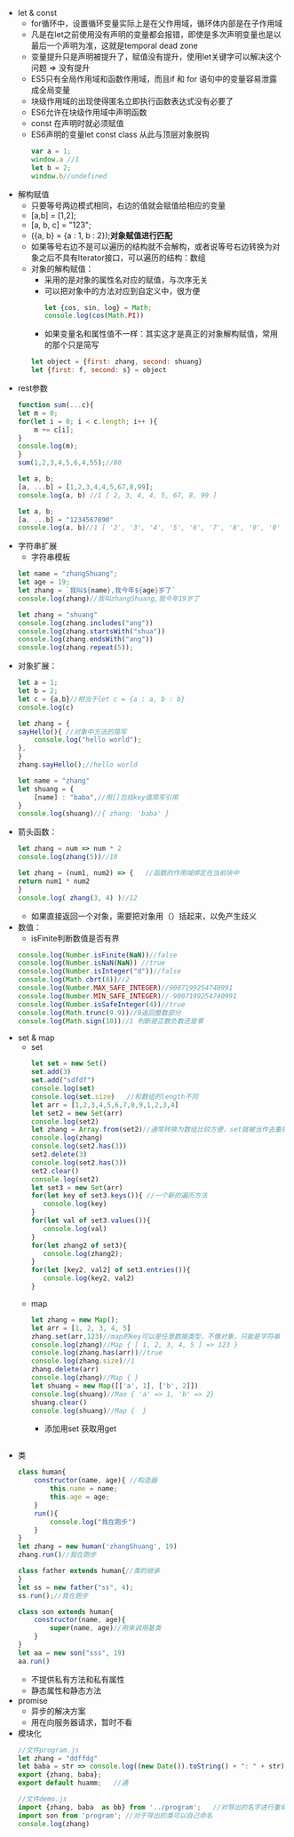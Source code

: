 <!-- 来自阮一峰的ECMAScript入门 -->
- let & const
    - for循环中，设置循环变量实际上是在父作用域，循环体内部是在子作用域
    - 凡是在let之前使用没有声明的变量都会报错，即使是多次声明变量也是以最后一个声明为准，这就是temporal dead zone
    - 变量提升只是声明被提升了，赋值没有提升，使用let关键字可以解决这个问题 => 没有提升
    - ES5只有全局作用域和函数作用域，而且if 和 for 语句中的变量容易泄露成全局变量
    - 块级作用域的出现使得匿名立即执行函数表达式没有必要了
    - ES6允许在块级作用域中声明函数
    - const 在声明时就必须赋值
    - ES6声明的变量let const class 从此与顶层对象脱钩
        ```javascript
        var a = 1;
        window.a //1
        let b = 2;
        window.b//undefined
        ```
- 解构赋值
    - 只要等号两边模式相同，右边的值就会赋值给相应的变量
    - [a,b] = [1,2];
    - [a, b, c] = "123";
    - ({a, b} = {a : 1, b : 2});**对象赋值进行匹配**
    - 如果等号右边不是可以遍历的结构就不会解构，或者说等号右边转换为对象之后不具有Iterator接口，可以遍历的结构：数组
    - 对象的解构赋值：
        - 采用的是对象的属性名对应的赋值，与次序无关
        - 可以把对象中的方法对应到自定义中，很方便
            ```javascript
            let {cos, sin, log} = Math;
            console.log(cos(Math.PI))
            ```
        - 如果变量名和属性值不一样：其实这才是真正的对象解构赋值，常用的那个只是简写
        ```javascript
        let object = {first: zhang, second: shuang}
        let {first: f, second: s} = object
        ```
- rest参数
    ```javascript
    function sum(...c){
    let m = 0;
    for(let i = 0; i < c.length; i++ ){
        m += c[i];
    }
    console.log(m);
    }
    sum(1,2,3,4,5,6,4,55);//80
    ```
    ```javascript
    let a, b;
    [a, ...b] = [1,2,3,4,4,5,67,8,99];
    console.log(a, b) //1 [ 2, 3, 4, 4, 5, 67, 8, 99 ] 
    ```
    ```javascript
    let a, b;
    [a, ...b] = "1234567890"
    console.log(a, b)//1 [ '2', '3', '4', '5', '6', '7', '8', '9', '0' ] 
    ```
- 字符串扩展
    - 字符串模板
    ```javascript
    let name = "zhangShuang";
    let age = 19;
    let zhang = `我叫${name},我今年${age}岁了`
    console.log(zhang)//我叫zhangShuang,我今年19岁了 
    ```
    ```javascript
    let zhang = "shuang"
    console.log(zhang.includes("ang"))
    console.log(zhang.startsWith("shua"))
    console.log(zhang.endsWith("ang"))
    console.log(zhang.repeat(5));
    ```
- 对象扩展：
    ```javascript
    let a = 1;
    let b = 2;
    let c = {a,b}//相当于let c = {a : a, b : b}
    console.log(c)
    ```
    ```javascript
    let zhang = {
    sayHello(){ //对象中方法的简写
        console.log("hello world");
    },
    }
    zhang.sayHello();//hello world
    ```
    ```javascript
    let name = "zhang"
    let shuang = {
        [name] : "baba",//用[]包括key值简写引用
    }
    console.log(shuang)//{ zhang: 'baba' }
    ```
- 箭头函数：
    ```javascript
    let zhang = num => num * 2
    console.log(zhang(5))//10
    ```
    ```javascript
    let zhang = (num1, num2) => {   //函数的作用域绑定在当前块中
    return num1 * num2
    }
    console.log( zhang(3, 4) )//12
    ```
    - 如果直接返回一个对象，需要把对象用（）括起来，以免产生歧义
- 数值：
     - isFinite判断数值是否有界
     ```javascript
    console.log(Number.isFinite(NaN))//false
    console.log(Number.isNaN(NaN)) //true
    console.log(Number.isInteger("d"))//false
    console.log(Math.cbrt(8))//2
    console.log(Number.MAX_SAFE_INTEGER)//9007199254740991
    console.log(Number.MIN_SAFE_INTEGER)//-9007199254740991
    console.log(Number.isSafeInteger(4))//true
    console.log(Math.trunc(9.9))//9返回整数部分
    console.log(Math.sign(10))//1 判断是正数负数还是零
     ```
- set & map
    - set
         ```javascript
        let set = new Set()
        set.add(3)
        set.add("sdfdf")
        console.log(set)
        console.log(set.size)   //和数组的length不同
        let arr = [1,2,3,4,5,6,7,8,9,1,2,3,4]
        let set2 = new Set(arr)
        console.log(set2)
        let zhang = Array.from(set2)//通常转换为数组比较方便，set就被当作去重的工具了
        console.log(zhang)
        console.log(set2.has(3))
        set2.delete(3)
        console.log(set2.has(3))
        set2.clear()
        console.log(set2)
        let set3 = new Set(arr)
        for(let key of set3.keys()){ //一个新的遍历方法
            console.log(key)
        }
        for(let val of set3.values()){
            console.log(val)
        }
        for(let zhang2 of set3){
            console.log(zhang2);
        }
        for(let [key2, val2] of set3.entries()){
            console.log(key2, val2)
        }
         ```
    - map
        ```javascript
        let zhang = new Map();
        let arr = [1, 2, 3, 4, 5]
        zhang.set(arr,123)//map的key可以是任意数据类型，不像对象，只能是字符串
        console.log(zhang)//Map { [ 1, 2, 3, 4, 5 ] => 123 } 
        console.log(zhang.has(arr))//true
        console.log(zhang.size)//1
        zhang.delete(arr)
        console.log(zhang)//Map { }
        let shuang = new Map([['a', 1], ['b', 2]])
        console.log(shuang)//Mao { 'a' => 1, 'b' => 2}
        shuang.clear()
        console.log(shuang)//Map {  }
        ```
        - 添加用set 获取用get
        ```
- 类
    ```javascript
    class human{
        constructor(name, age){ //构造器
            this.name = name;
            this.age = age;
        }
        run(){
            console.log("我在跑步")
        }
    }
    let zhang = new human('zhangShuang', 19)
    zhang.run()//我在跑步

    class father extends human{//类的继承
    }
    let ss = new father("ss", 4);
    ss.run();//我在跑步

    class son extends human{
        constructor(name, age){
            super(name, age)//用来调用基类
        }
    }
    let aa = new son("sss", 19)
    aa.run()
    ```
    - 不提供私有方法和私有属性
    - 静态属性和静态方法
- promise
    - 异步的解决方案
    - 用在向服务器请求，暂时不看
- 模块化
    ```javascript
    //文件program.js
    let zhang = "ddffdg"
    let baba = str => console.log((new Date()).toString() + ": " + str)
    export {zhang, baba};
    export default huamm;   //通
    ```
    ```javascript
    //文件demo.js
    import {zhang, baba  as bb} from '../program';   //对导出的名字进行重命名
    import son from 'program'; //对于导出的类可以自己命名
    console.log(zhang)
    ```